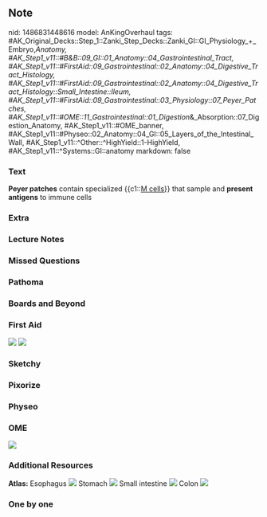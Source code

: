 ## Note
nid: 1486831448616
model: AnKingOverhaul
tags: #AK_Original_Decks::Step_1::Zanki_Step_Decks::Zanki_GI::GI_Physiology_+_Embryo,_Anatomy, #AK_Step1_v11::#B&B::09_GI::01_Anatomy::04_Gastrointestinal_Tract, #AK_Step1_v11::#FirstAid::09_Gastrointestinal::02_Anatomy::04_Digestive_Tract_Histology, #AK_Step1_v11::#FirstAid::09_Gastrointestinal::02_Anatomy::04_Digestive_Tract_Histology::Small_Intestine::Ileum, #AK_Step1_v11::#FirstAid::09_Gastrointestinal::03_Physiology::07_Peyer_Patches, #AK_Step1_v11::#OME::11_Gastrointestinal::01_Digestion_&_Absorption::07_Digestion_Anatomy, #AK_Step1_v11::#OME_banner, #AK_Step1_v11::#Physeo::02_Anatomy::04_GI::05_Layers_of_the_Intestinal_Wall, #AK_Step1_v11::^Other::^HighYield::1-HighYield, #AK_Step1_v11::^Systems::GI::anatomy
markdown: false

### Text
<div>
  <b>Peyer patches</b> contain specialized {{c1::<u>M cells</u>}}
  that sample and <b>present antigens</b> to immune cells
</div>

### Extra


### Lecture Notes


### Missed Questions


### Pathoma


### Boards and Beyond


### First Aid
<img src="tmpfR0D4d.png"> <img src="tmp9V6ISy.png">

### Sketchy


### Pixorize


### Physeo


### OME
<div class="ome-widget">
  <a href="https://onlinemeded.org?ref=anki"><img src=
  "_OME_AnkiFlashcards_General_7.png"></a>
</div>

### Additional Resources
<b>Atlas:</b> Esophagus <img src="tmp9SBPX9.png"> Stomach <img src=
"tmpDufSLy.png"> Small intestine <img src="tmp7qD3VU.png"> Colon
<img src="tmpaCR0wu.png">

### One by one


